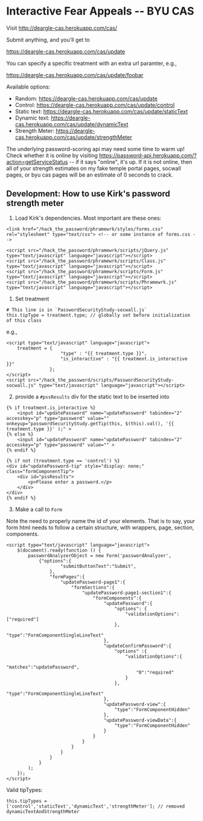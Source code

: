 # Interactive Fear Appeals -- BYU CAS

Visit http://deargle-cas.herokuapp.com/cas/

Submit anything, and you'll get to

https://deargle-cas.herokuapp.com/cas/update

You can specify a specific treatment with an extra url paramter, e.g.,

https://deargle-cas.herokuapp.com/cas/update/foobar

Available options:

* Random: https://deargle-cas.herokuapp.com/cas/update
* Control: https://deargle-cas.herokuapp.com/cas/update/control
* Static text: https://deargle-cas.herokuapp.com/cas/update/staticText
* Dynamic text: https://deargle-cas.herokuapp.com/cas/update/dynamicText
* Strength Meter: https://deargle-cas.herokuapp.com/cas/update/strengthMeter

The underlying password-scoring api may need some time to warm up! Check whether it is online by visiting https://password-api.herokuapp.com/?action=getServiceStatus -- if it says "online", it's up. If it is not online, then all of your strength estimates on my fake temple portal pages, socwall pages, or byu cas pages will be an estimate of 0 seconds to crack.


## Development: How to use Kirk's password strength meter

1. Load Kirk's dependencies. Most important are these ones:

```
<link href="/hack_the_password/phramewrk/styles/forms.css" rel="stylesheet" type="text/css"> <!-- or some instance of forms.css -->

<script src="/hack_the_password/phramewrk/scripts/jQuery.js" type="text/javascript" language="javascript"></script>
<script src="/hack_the_password/phramewrk/scripts/Class.js" type="text/javascript" language="javascript"></script>
<script src="/hack_the_password/phramewrk/scripts/Form.js" type="text/javascript" language="javascript"></script>
<script src="/hack_the_password/phramewrk/scripts/Phramewrk.js" type="text/javascript" language="javascript"></script>
```

1. Set treatment

```
# This line is in `PasswordSecurityStudy-socwall.js`
this.tipType = treatment.type; // globally set before initialization of this class
```

e.g.,

```
<script type="text/javascript" language="javascript">
    treatment = {
                    "type" : "{{ treatment.type }}",
                    "is_interactive" : "{{ treatment.is_interactive }}"
                };
</script>
<script src="/hack_the_password/scripts/PasswordSecurityStudy-socwall.js" type="text/javascript" language="javascript"></script>
```

2. provide a `#pssResults` div for the static text to be inserted into

```
{% if treatment.is_interactive %}
    <input id="updatePassword" name="updatePassword" tabindex="2" accesskey="p" type="password" value="" onkeyup="passwordSecurityStudy.getTip(this, $(this).val(), '{{ treatment.type }}' );" >
{% else %}
    <input id="updatePassword" name="updatePassword" tabindex="2" accesskey="p" type="password" value="" >
{% endif %}

{% if not (treatment.type == 'control') %}
<div id="updatePassword-tip" style="display: none;" class="formComponentTip">
    <div id="pssResults">
        <p>Please enter a password.</p>
    </div>
</div>
{% endif %}

```

3. Make a call to `Form`

Note the need to properly name the id of your elements. That is to say, your form html needs to follow a certain structure, with wrappers, page, section, components.

```
<script type="text/javascript" language="javascript">
    $(document).ready(function () {                    
        passwordAnalyzerObject = new Form('passwordAnalyzer',
            {"options":{
                    "submitButtonText":"Submit",
                },
                "formPages":{
                    "updatePassword-page1":{
                        "formSections":{
                            "updatePassword-page1-section1":{
                                "formComponents":{
                                    "updatePassword":{
                                        "options": {
                                            "validationOptions":["required"]
                                        },
                                        "type":"FormComponentSingleLineText"
                                    },
                                    "updateConfirmPassword":{
                                        "options" :{
                                            "validationOptions":{
                                                "matches":"updatePassword",
                                                "0":"required"
                                            }
                                        },
                                        "type":"FormComponentSingleLineText"
                                    },
                                    "updatePassword-view":{
                                        "type":"FormComponentHidden"
                                    },
                                    "updatePassword-viewData":{
                                        "type":"FormComponentHidden"
                                    }
                                }
                            }
                        }
                    }
                }
            }
        );
    });
</script>
```

Valid tipTypes:

`this.tipTypes = ['control','staticText','dynamicText','strengthMeter']; // removed dynamicTextAndStrengthMeter`
